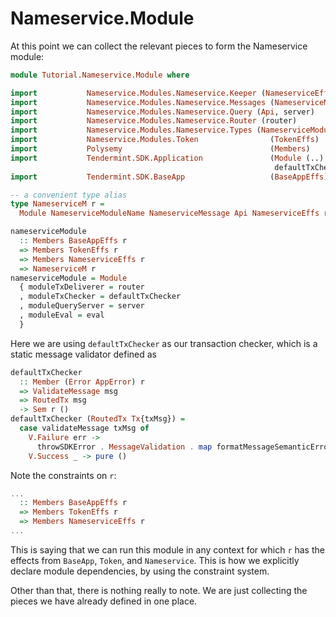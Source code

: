 # Nameservice.Module

At this point we can collect the relevant pieces to form the Nameservice module:

~~~ haskell
module Tutorial.Nameservice.Module where

import           Nameservice.Modules.Nameservice.Keeper (NameserviceEffs, eval)
import           Nameservice.Modules.Nameservice.Messages (NameserviceMessage)
import           Nameservice.Modules.Nameservice.Query (Api, server)
import           Nameservice.Modules.Nameservice.Router (router)
import           Nameservice.Modules.Nameservice.Types (NameserviceModuleName)
import           Nameservice.Modules.Token                (TokenEffs)
import           Polysemy                                 (Members)
import           Tendermint.SDK.Application               (Module (..),
                                                           defaultTxChecker)
import           Tendermint.SDK.BaseApp                   (BaseAppEffs)

-- a convenient type alias
type NameserviceM r =
  Module NameserviceModuleName NameserviceMessage Api NameserviceEffs r

nameserviceModule
  :: Members BaseAppEffs r
  => Members TokenEffs r
  => Members NameserviceEffs r
  => NameserviceM r
nameserviceModule = Module
  { moduleTxDeliverer = router
  , moduleTxChecker = defaultTxChecker
  , moduleQueryServer = server
  , moduleEval = eval
  }
~~~

Here we are using `defaultTxChecker` as our transaction checker, which is a static message validator defined as 

~~~ haskell ignore
defaultTxChecker
  :: Member (Error AppError) r
  => ValidateMessage msg
  => RoutedTx msg
  -> Sem r ()
defaultTxChecker (RoutedTx Tx{txMsg}) =
  case validateMessage txMsg of
    V.Failure err ->
      throwSDKError . MessageValidation . map formatMessageSemanticError $ err
    V.Success _ -> pure ()
~~~

Note the constraints on `r`:

~~~ haskell ignore
...
  :: Members BaseAppEffs r
  => Members TokenEffs r
  => Members NameserviceEffs r
...
~~~

This is saying that we can run this module in any context for which `r` has the effects from `BaseApp`, `Token`, and `Nameservice`. This is how we explicitly declare module dependencies, by using the constraint system.

Other than that, there is nothing really to note. We are just collecting the pieces we have already defined in one place.